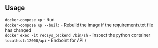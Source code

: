 ## Usage
`docker-compose up` - Run \
`docker-compose up --build` - Rebuild the image if the requirements.txt file has changed \
`docker exec -it recsys_backend /bin/sh` - Inspect the python container \
`localhost:12000/api` - Endpoint for API \